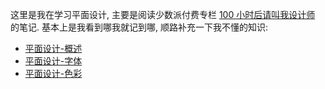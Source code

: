 这里是我在学习平面设计, 主要是阅读少数派付费专栏 [100 小时后请叫我设计师](https://sspai.com/series/269) 的笔记. 基本上是我看到哪我就记到哪, 顺路补充一下我不懂的知识:

* [平面设计-概述](%E5%B9%B3%E9%9D%A2%E8%AE%BE%E8%AE%A1-%E6%A6%82%E8%BF%B0.md)
* [平面设计-字体](%E5%B9%B3%E9%9D%A2%E8%AE%BE%E8%AE%A1-%E5%AD%97%E4%BD%93.md)
* [平面设计-色彩](%E5%B9%B3%E9%9D%A2%E8%AE%BE%E8%AE%A1-%E8%89%B2%E5%BD%A9.md)
